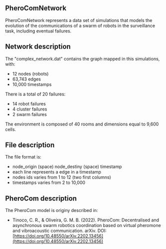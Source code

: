 ## PheroComNetwork

PheroComNetwork represents a data set of simulations that models the evolution of the communications of a swarm of robots in the surveillance task, including eventual failures.

## Network description

The "complex_network.dat" contains the graph mapped in this simulations, with:

* 12 nodes (robots)
* 63,743 edges
* 10,000 timestamps

There is a total of 20 failures: 

* 14 robot failures 
* 4 cluster failures 
* 2 swarm failures
 
The environment is composed of 40 rooms and dimensions equal to 9,600 cells.

## File description

The file format is: 

* node_origin (space) node_destiny (space) timestamp
* each line represents a edge in a timestamp
* nodes ids varies from 1 to 12 (two first columns)
* timestamps varies from 2 to 10,000

## PheroCom description

The PheroCom model is originy described in: 

* Tinoco, C. R., & Oliveira, G. M. B. (2022). PheroCom: Decentralised and asynchronous swarm robotics coordination based on virtual pheromone and vibroacoustic communication. arXiv. DOI: [https://doi.org/10.48550/arXiv.2202.13456](https://doi.org/10.48550/arXiv.2202.13456)
